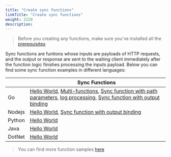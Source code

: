 ```yaml
---
title: "Create sync functions"
linkTitle: "Create sync functions"
weight: 2220
description: 
---
```


> Before you creating any functions, make sure you've installed all the [prerequisites](../prerequisites)

Sync functions are funtions whose inputs are payloads of HTTP requests, and the output or response are sent to the waiting client immediately after the function logic finishes processing the inputs payload. Below you can find some sync function examples in different languages:

|           | Sync Functions |
|-----------|----------------|
| Go        | [Hello World](https://github.com/OpenFunction/samples/tree/main/functions/knative/hello-world-go), [Multi-functions](https://github.com/OpenFunction/samples/tree/main/functions/knative/multiple-functions-go), [Sync function with path parameters](https://github.com/OpenFunction/samples/tree/main/functions/knative/path-parameters-function-go), [log processing](https://github.com/OpenFunction/samples/blob/main/functions/knative/logs-handler-function/LogsHandler.go), [Sync function with output binding](https://github.com/OpenFunction/samples/tree/main/functions/knative/with-output-binding) |
| Nodejs    | [Hello World](https://github.com/OpenFunction/samples/tree/main/functions/knative/hello-world-node), [Sync function with output binding](https://github.com/OpenFunction/samples/tree/main/functions/knative/with-output-binding-node) |
| Python    | [Hello World](https://github.com/OpenFunction/samples/tree/main/functions/knative/hello-world-python) |
| Java      | [Hello World](https://github.com/OpenFunction/samples/tree/main/functions/knative/hello-world-java) |
| DotNet    | [Hello World](https://github.com/OpenFunction/samples/tree/main/functions/knative/hello-world-dotnet) |

> You can find more function samples [here](../../../concepts/function_signatures/#samples)